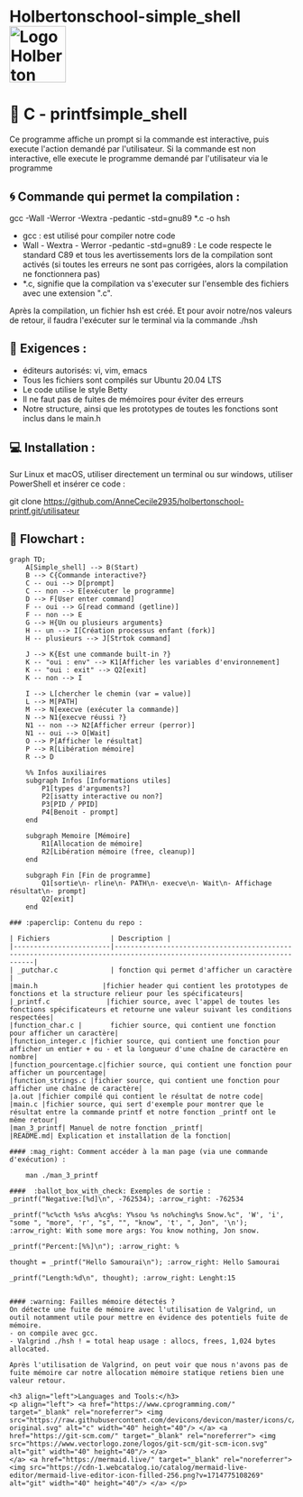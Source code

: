 # Holbertonschool-simple_shell  <img src="https://encrypted-tbn0.gstatic.com/images?q=tbn:ANd9GcTkOsDLXeCr-IfKDnkeycWiqx5Uc_F5fDugNg&s" alt="Logo Holberton" width="100"/>

# :dart: C - printfsimple_shell
Ce programme affiche un prompt si la commande est interactive, puis execute l'action demandé par l'utilisateur. 
Si la commande est non interactive, elle execute le programme demandé par l'utilisateur via le programme

##  :cyclone: Commande qui permet la compilation :
gcc -Wall -Werror -Wextra -pedantic -std=gnu89 *.c -o hsh
* gcc : est utilisé pour compiler notre code
* Wall - Wextra - Werror -pedantic -std=gnu89 : Le code respecte le standard C89 et tous les avertissements lors de la compilation sont activés (si toutes les erreurs ne sont pas corrigées, alors la compilation ne fonctionnera pas)
* *.c, signifie que la compilation va s'executer sur l'ensemble des fichiers avec une extension ".c".

Après la compilation, un fichier hsh est créé. Et pour avoir notre/nos valeurs de retour, il faudra l'exécuter sur le terminal via la commande ./hsh

 ## :triangular_flag_on_post: Exigences :
- éditeurs autorisés: vi, vim, emacs
- Tous les fichiers sont compilés sur Ubuntu 20.04 LTS
- Le code utilise le style Betty
- Il ne faut pas de fuites de mémoires pour éviter des erreurs
- Notre structure, ainsi que les prototypes de toutes les fonctions sont inclus dans le main.h


## :computer: Installation :
Sur Linux et macOS, utiliser directement un terminal ou sur windows, utiliser PowerShell et insérer ce code :

git clone https://github.com/AnneCecile2935/holbertonschool-printf.git/utilisateur

## :link: Flowchart :
```mermaid
graph TD;
    A[Simple_shell] --> B(Start)
    B --> C{Commande interactive?}
    C -- oui --> D[prompt]
    C -- non --> E[exécuter le programme]
    D --> F[User enter command]
    F -- oui --> G[read command (getline)]
    F -- non --> E
    G --> H{Un ou plusieurs arguments}
    H -- un --> I[Création processus enfant (fork)]
    H -- plusieurs --> J[Strtok command]

    J --> K{Est une commande built-in ?}
    K -- "oui : env" --> K1[Afficher les variables d'environnement]
    K -- "oui : exit" --> Q2[exit]
    K -- non --> I

    I --> L[chercher le chemin (var = value)]
    L --> M[PATH]
    M --> N[execve (exécuter la commande)]
    N --> N1{execve réussi ?}
    N1 -- non --> N2[Afficher erreur (perror)]
    N1 -- oui --> O[Wait]
    O --> P[Afficher le résultat]
    P --> R[Libération mémoire]
    R --> D

    %% Infos auxiliaires
    subgraph Infos [Informations utiles]
        P1[types d'arguments?]
        P2[isatty interactive ou non?]
        P3[PID / PPID]
        P4[Benoit - prompt]
    end

    subgraph Memoire [Mémoire]
        R1[Allocation de mémoire]
        R2[Libération mémoire (free, cleanup)]
    end

    subgraph Fin [Fin de programme]
        Q1[sortie\n- rline\n- PATH\n- execve\n- Wait\n- Affichage résultat\n- prompt]
        Q2[exit]
    end

### :paperclip: Contenu du repo :

| Fichiers               | Description |
|------------------------|------------------------------------------------------------------------------------------------------------------------|
| _putchar.c             | fonction qui permet d'afficher un caractère                                                                          |
|main.h                |fichier header qui contient les prototypes de fonctions et la structure relieur pour les spécificateurs|
|_printf.c              |fichier source, avec l'appel de toutes les fonctions spécificateurs et retourne une valeur suivant les conditions respectées|
|function_char.c |       fichier source, qui contient une fonction pour afficher un caractère|
|function_integer.c |fichier source, qui contient une fonction pour afficher un entier + ou - et la longueur d'une chaîne de caractère en nombre|
|function_pourcentage.c|fichier source, qui contient une fonction pour afficher un pourcentage|
|function_strings.c |fichier source, qui contient une fonction pour afficher une chaîne de caractère|
|a.out |fichier compilé qui contient le résultat de notre code|
|main.c |fichier source, qui sert d'exemple pour montrer que le résultat entre la commande printf et notre fonction _printf ont le même retour|
|man_3_printf| Manuel de notre fonction _printf|
|README.md| Explication et installation de la fonction|

#### :mag_right: Comment accéder à la man page (via une commande d'exécution) :

	man ./man_3_printf

####  :ballot_box_with_check: Exemples de sortie :
_printf("Negative:[%d]\n", -762534); :arrow_right: -762534

_printf("%c%cth %s%s a%cg%s: Y%sou %s no%ching%s Snow.%c", 'W', 'i', "some ", "more", 'r', "s", "", "know", 't', ", Jon", '\n'); :arrow_right: With some more args: You know nothing, Jon snow.

_printf("Percent:[%%]\n"); :arrow_right: %

thought = _printf("Hello Samourai\n"); :arrow_right: Hello Samourai

_printf("Length:%d\n", thought); :arrow_right: Lenght:15


#### :warning: Failles mémoire détectés ?
On détecte une fuite de mémoire avec l'utilisation de Valgrind, un outil notamment utile pour mettre en évidence des potentiels fuite de mémoire.
- on compile avec gcc.
- Valgrind ./hsh ! = total heap usage : allocs, frees, 1,024 bytes allocated.

Après l'utilisation de Valgrind, on peut voir que nous n'avons pas de fuite mémoire car notre allocation mémoire statique retiens bien une valeur retour.

<h3 align="left">Languages and Tools:</h3>
<p align="left"> <a href="https://www.cprogramming.com/" target="_blank" rel="noreferrer"> <img src="https://raw.githubusercontent.com/devicons/devicon/master/icons/c/c-original.svg" alt="c" width="40" height="40"/> </a> <a href="https://git-scm.com/" target="_blank" rel="noreferrer"> <img src="https://www.vectorlogo.zone/logos/git-scm/git-scm-icon.svg" alt="git" width="40" height="40"/> </a>
</a> <a href="https://mermaid.live/" target="_blank" rel="noreferrer"> <img src="https://cdn-1.webcatalog.io/catalog/mermaid-live-editor/mermaid-live-editor-icon-filled-256.png?v=1714775108269" alt="git" width="40" height="40"/> </a> </p>